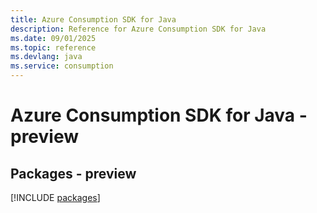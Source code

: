 ```yaml
---
title: Azure Consumption SDK for Java
description: Reference for Azure Consumption SDK for Java
ms.date: 09/01/2025
ms.topic: reference
ms.devlang: java
ms.service: consumption
---
```

# Azure Consumption SDK for Java - preview
## Packages - preview
[!INCLUDE [packages](consumption-index.md)]